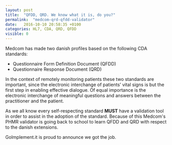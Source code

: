 ```yaml
---
layout: post
title:  "QFDD, QRD. We know what it is, do you?"
permalink:  "medcom-qrd-qfdd-validator"
date:   2016-10-10 20:58:35 +0100
categories: HL7, CDA, QRD, QFDD
visible: 0
---
```

Medcom has made two danish profiles based on the following CDA standards:

   - Questionnaire Form Definition Document (QFDD)  
   - Questionnaire Response Document (QRD)  

In the context of remotely monitoring patients these two standards are important, since the electronic interchange of patients’ vital signs is but the first step in enabling effective dialogue. Of equal importance is the electronic interchange of meaningful questions and answers between the practitioner and the patient. 

As we all know every self-respecting standard **MUST** have a validation tool in order to assist in the adoption of the standard. Because of this Medcom's PHMR validator is going back to school to learn QFDD and QRD with respect to the danish extensions.

GoImplement.it is proud to announce we got the job.
